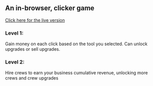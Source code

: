 ## An in-browser, clicker game
[Click here for the live version](https://codysharma.github.io/Landscape-Tycoon/)

### Level 1:
Gain money on each click based on the tool you selected. Can unlock upgrades or sell upgrades.

### Level 2:
Hire crews to earn your business cumulative revenue, unlocking more crews and crew upgrades
